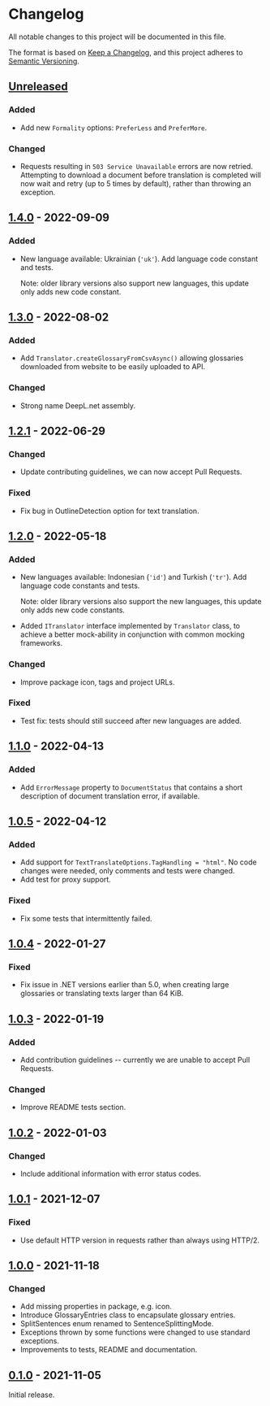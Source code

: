 # Changelog
All notable changes to this project will be documented in this file.

The format is based on [Keep a Changelog](https://keepachangelog.com/en/1.0.0/),
and this project adheres to [Semantic Versioning](https://semver.org/spec/v2.0.0.html).


## [Unreleased]
### Added
* Add new `Formality` options: `PreferLess` and `PreferMore`.
### Changed
* Requests resulting in `503 Service Unavailable` errors are now retried.
  Attempting to download a document before translation is completed will now
  wait and retry (up to 5 times by default), rather than throwing an exception.


## [1.4.0] - 2022-09-09
### Added
* New language available: Ukrainian (`'uk'`). Add language code constant and
  tests.

  Note: older library versions also support new languages, this update only
  adds new code constant.


## [1.3.0] - 2022-08-02
### Added
* Add `Translator.createGlossaryFromCsvAsync()` allowing glossaries downloaded
  from website to be easily uploaded to API.
### Changed
* Strong name DeepL.net assembly.


## [1.2.1] - 2022-06-29
### Changed
* Update contributing guidelines, we can now accept Pull Requests.
### Fixed
* Fix bug in OutlineDetection option for text translation.


## [1.2.0] - 2022-05-18
### Added
* New languages available: Indonesian (`'id'`) and Turkish (`'tr'`). Add
  language code constants and tests.

  Note: older library versions also support the new languages, this update only
  adds new code constants.
* Added `ITranslator` interface implemented by `Translator` class, to achieve a
  better mock-ability in conjunction with common mocking frameworks.
### Changed
* Improve package icon, tags and project URLs.
### Fixed
* Test fix: tests should still succeed after new languages are added.


## [1.1.0] - 2022-04-13
### Added
* Add `ErrorMessage` property to `DocumentStatus` that contains a short
  description of document translation error, if available.


## [1.0.5] - 2022-04-12
### Added
* Add support for `TextTranslateOptions.TagHandling = "html"`. No code changes
  were needed, only comments and tests were changed.
* Add test for proxy support.
### Fixed
* Fix some tests that intermittently failed.


## [1.0.4] - 2022-01-27
### Fixed
* Fix issue in .NET versions earlier than 5.0, when creating large glossaries or
 translating texts larger than 64 KiB.


## [1.0.3] - 2022-01-19
### Added
* Add contribution guidelines -- currently we are unable to accept Pull Requests.
### Changed
* Improve README tests section.


## [1.0.2] - 2022-01-03
### Changed
- Include additional information with error status codes.


## [1.0.1] - 2021-12-07
### Fixed
- Use default HTTP version in requests rather than always using HTTP/2.


## [1.0.0] - 2021-11-18
### Changed
- Add missing properties in package, e.g. icon.
- Introduce GlossaryEntries class to encapsulate glossary entries.
- SplitSentences enum renamed to SentenceSplittingMode.
- Exceptions thrown by some functions were changed to use standard exceptions.
- Improvements to tests, README and documentation.


## [0.1.0] - 2021-11-05
Initial release.


[Unreleased]: https://github.com/DeepLcom/deepl-dotnet/compare/v1.4.0..HEAD
[1.4.0]: https://github.com/DeepLcom/deepl-dotnet/compare/v1.3.0...v1.4.0
[1.3.0]: https://github.com/DeepLcom/deepl-dotnet/compare/v1.2.1...v1.3.0
[1.2.1]: https://github.com/DeepLcom/deepl-dotnet/compare/v1.2.0...v1.2.1
[1.2.0]: https://github.com/DeepLcom/deepl-dotnet/compare/v1.1.0...v1.2.0
[1.1.0]: https://github.com/DeepLcom/deepl-dotnet/compare/v1.0.5...v1.1.0
[1.0.5]: https://github.com/DeepLcom/deepl-dotnet/compare/v1.0.4...v1.0.5
[1.0.4]: https://github.com/DeepLcom/deepl-dotnet/compare/v1.0.3...v1.0.4
[1.0.3]: https://github.com/DeepLcom/deepl-dotnet/compare/v1.0.2...v1.0.3
[1.0.2]: https://github.com/DeepLcom/deepl-dotnet/compare/v1.0.1...v1.0.2
[1.0.1]: https://github.com/DeepLcom/deepl-dotnet/compare/v1.0.0...v1.0.1
[1.0.0]: https://github.com/DeepLcom/deepl-dotnet/compare/v0.1.0...v1.0.0
[0.1.0]: https://github.com/DeepLcom/deepl-dotnet/releases/tag/v0.1.0
